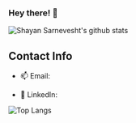 ### Hey there! 👋
![Shayan Sarnevesht's github stats](https://github-readme-stats.vercel.app/api?username=shayans66&show_icons=true&theme=radical&count_private=true)





<!-- 
- 🔭 I’m currently working on projects for the Daily Bruin (UCLA's student-run newspaper)
 - 🌱 I’m currently learning Django, React, docker

-->

## Contact Info
- 📫 Email: 

- 💼 LinkedIn: 

![Top Langs](https://github-readme-stats.vercel.app/api/top-langs/?username=shayans66&layout=compact&theme=radical)
